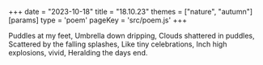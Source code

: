 +++
date = "2023-10-18"
title = "18.10.23"
themes = ["nature", "autumn"]
[params]
  type = 'poem'
  pageKey = 'src/poem.js'
+++

Puddles at my feet,
Umbrella down dripping,
Clouds shattered in puddles,
Scattered by the falling splashes,
Like tiny celebrations,
Inch high explosions, vivid,
Heralding the days end.
